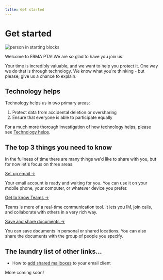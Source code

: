 ```yaml
---
title: Get started
---
```


# Get started

![person in starting blocks](https://images.unsplash.com/photo-1461896836934-ffe607ba8211?ixlib=rb-1.2.1&ixid=eyJhcHBfaWQiOjg2MjE3fQ&w=900&h=225&crop=focalpoint&fit=crop)

Welcome to ERMA PTA! We are _so_ glad to have you join us.

Your time is incredibly valuable, and we want to help you protect it. One way we do that is through technology. We know what you're thinking - but please, give us a chance to explain.

## Technology helps

Technology helps us in two primary areas:

1. Protect data from accidental deletion or oversharing
2. Ensure that everyone is able to participate equally

For a much more thorough investigation of how technology helps, please see [Technology helps](technology-helps).

## The top 3 things you need to know

In the fullness of time there are many things we'd like to share with you, but for now let's focus on three areas.

[Set up email →](set-up-email)

Your email account is ready and waiting for you. You can use it on your mobile phone, your computer, or whatever device you prefer.

[Get to know Teams →](get-to-know-teams)

Teams is more of a real-time communication tool. It lets you IM, join calls, and collaborate with others in a very rich way.

[Save and share documents →](save-and-share-documents)

You can save documents in personal or shared locations. You can also share the documents with the group of people you specify.

## The laundry list of other links...

- How to [add shared mailboxes](add-shared-mailboxes) to your email client

More coming soon!
